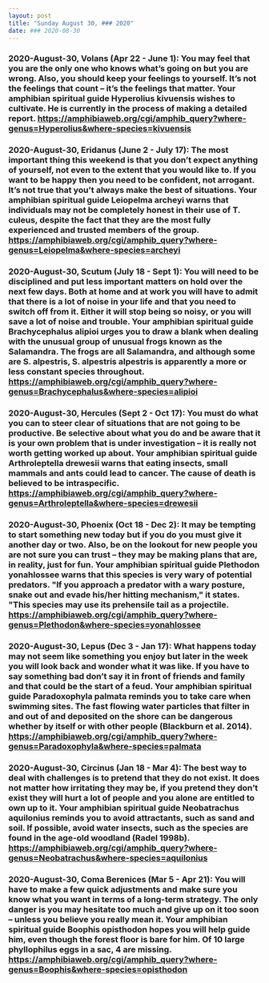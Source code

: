 ```yaml
---
layout: post
title: "Sunday August 30, ### 2020"
date: ### 2020-08-30 
---
```



### 2020-August-30, Volans (Apr 22 - June 1): You may feel that you are the only one who knows what’s going on but you are wrong. Also, you should keep your feelings to yourself. It’s not the feelings that count – it’s the feelings that matter. Your amphibian spiritual guide Hyperolius kivuensis wishes to cultivate. He is currently in the process of making a detailed report. https://amphibiaweb.org/cgi/amphib_query?where-genus=Hyperolius&where-species=kivuensis
### 2020-August-30, Eridanus (June 2 - July 17): The most important thing this weekend is that you don’t expect anything of yourself, not even to the extent that you would like to. If you want to be happy then you need to be confident, not arrogant. It’s not true that you’t always make the best of situations. Your amphibian spiritual guide Leiopelma archeyi warns that individuals may not be completely honest in their use of T. culeus, despite the fact that they are the most fully experienced and trusted members of the group. https://amphibiaweb.org/cgi/amphib_query?where-genus=Leiopelma&where-species=archeyi
### 2020-August-30, Scutum (July 18 - Sept 1): You will need to be disciplined and put less important matters on hold over the next few days. Both at home and at work you will have to admit that there is a lot of noise in your life and that you need to switch off from it. Either it will stop being so noisy, or you will save a lot of noise and trouble. Your amphibian spiritual guide Brachycephalus alipioi urges you to draw a blank when dealing with the unusual group of unusual frogs known as the Salamandra. The frogs are all Salamandra, and although some are S. alpestris, S. alpestris alpestris is apparently a more or less constant species throughout. https://amphibiaweb.org/cgi/amphib_query?where-genus=Brachycephalus&where-species=alipioi
### 2020-August-30, Hercules (Sept 2 - Oct 17): You must do what you can to steer clear of situations that are not going to be productive. Be selective about what you do and be aware that it is your own problem that is under investigation – it is really not worth getting worked up about. Your amphibian spiritual guide Arthroleptella drewesii warns that eating insects, small mammals and ants could lead to cancer.  The cause of death is believed to be intraspecific. https://amphibiaweb.org/cgi/amphib_query?where-genus=Arthroleptella&where-species=drewesii
### 2020-August-30, Phoenix (Oct 18 - Dec 2): It may be tempting to start something new today but if you do you must give it another day or two. Also, be on the lookout for new people you are not sure you can trust – they may be making plans that are, in reality, just for fun. Your amphibian spiritual guide Plethodon yonahlossee warns that this species is very wary of potential predators. "If you approach a predator with a wary posture, snake out and evade his/her hitting mechanism," it states. "This species may use its prehensile tail as a projectile. https://amphibiaweb.org/cgi/amphib_query?where-genus=Plethodon&where-species=yonahlossee
### 2020-August-30, Lepus (Dec 3 - Jan 17): What happens today may not seem like something you enjoy but later in the week you will look back and wonder what it was like. If you have to say something bad don’t say it in front of friends and family and that could be the start of a feud. Your amphibian spiritual guide Paradoxophyla palmata reminds you to take care when swimming sites. The fast flowing water particles that filter in and out of and deposited on the shore can be dangerous whether by itself or with other people (Blackburn et al. 2014). https://amphibiaweb.org/cgi/amphib_query?where-genus=Paradoxophyla&where-species=palmata
### 2020-August-30, Circinus (Jan 18 - Mar 4): The best way to deal with challenges is to pretend that they do not exist. It does not matter how irritating they may be, if you pretend they don’t exist they will hurt a lot of people and you alone are entitled to own up to it. Your amphibian spiritual guide Neobatrachus aquilonius reminds you to avoid attractants, such as sand and soil. If possible, avoid water insects, such as the species are found in the age-old woodland (Radel 1998b). https://amphibiaweb.org/cgi/amphib_query?where-genus=Neobatrachus&where-species=aquilonius
### 2020-August-30, Coma Berenices (Mar 5 - Apr 21): You will have to make a few quick adjustments and make sure you know what you want in terms of a long-term strategy. The only danger is you may hesitate too much and give up on it too soon – unless you believe you really mean it. Your amphibian spiritual guide Boophis opisthodon hopes you will help guide him, even though the forest floor is bare for him. Of 10 large phyllophilus eggs in a sac, 4 are missing. https://amphibiaweb.org/cgi/amphib_query?where-genus=Boophis&where-species=opisthodon
